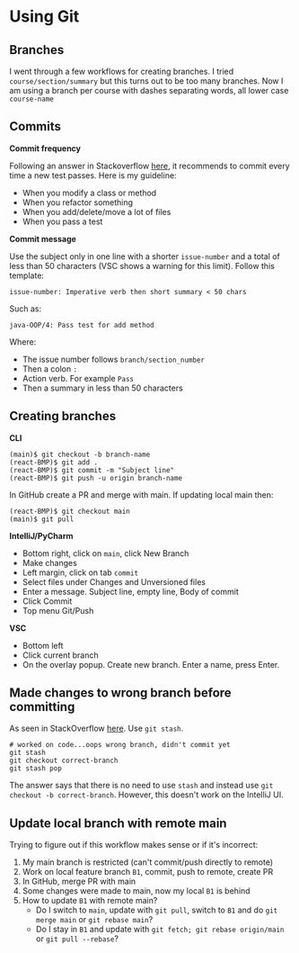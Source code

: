 # Using Git

## Branches

I went through a few workflows for creating branches. I tried `course/section/summary` but this turns out to be too many branches. Now I am using a branch per course with dashes separating words, all lower case `course-name`

## Commits

**Commit frequency**

Following an answer in Stackoverflow [here](https://softwareengineering.stackexchange.com/a/74765), it recommends to commit every time a new test passes. Here is my guideline:

* When you modify a class or method
* When you refactor something
* When you add/delete/move a lot of files
* When you pass a test

**Commit message**

Use the subject only in one line with a shorter `issue-number` and a total of less than 50 characters (VSC shows a warning for this limit). Follow this template:

    issue-number: Imperative verb then short summary < 50 chars

Such as:

    java-OOP/4: Pass test for add method

Where:

* The issue number follows `branch/section_number`
* Then a colon `:`
* Action verb. For example `Pass`
* Then a summary in less than 50 characters

## Creating branches

**CLI**

    (main)$ git checkout -b branch-name 
    (react-BMP)$ git add .
    (react-BMP)$ git commit -m "Subject line"
    (react-BMP)$ git push -u origin branch-name

In GitHub create a PR and merge with main. If updating local main then:

    (react-BMP)$ git checkout main
    (main)$ git pull

**IntelliJ/PyCharm**

* Bottom right, click on `main`, click New Branch
* Make changes
* Left margin, click on tab `commit`
* Select files under Changes and Unversioned files
* Enter a message. Subject line, empty line, Body of commit
* Click Commit
* Top menu Git/Push

**VSC**

* Bottom left
* Click current branch
* On the overlay popup. Create new branch. Enter a name, press Enter.

## Made changes to wrong branch before committing

As seen in StackOverflow [here](https://stackoverflow.com/questions/7217894/moving-changed-files-to-another-branch-for-check-in). Use `git stash`.

	# worked on code...oops wrong branch, didn't commit yet
	git stash
	git checkout correct-branch
	git stash pop

The answer says that there is no need to use `stash` and instead use `git checkout -b correct-branch`. However, this doesn't work on the IntelliJ UI.

## Update local branch with remote main

Trying to figure out if this workflow makes sense or if it's incorrect:

1. My main branch is restricted (can't commit/push directly to remote)
2. Work on local feature branch `B1`, commit, push to remote, create PR
3. In GitHub, merge PR with main
4. Some changes were made to main, now my local `B1` is behind
5. How to update `B1` with remote main?
   * Do I switch to `main`, update with `git pull`, switch to `B1` and do `git merge main` or `git rebase main`?
   * Do I stay in `B1` and update with `git fetch; git rebase origin/main` or `git pull --rebase`?